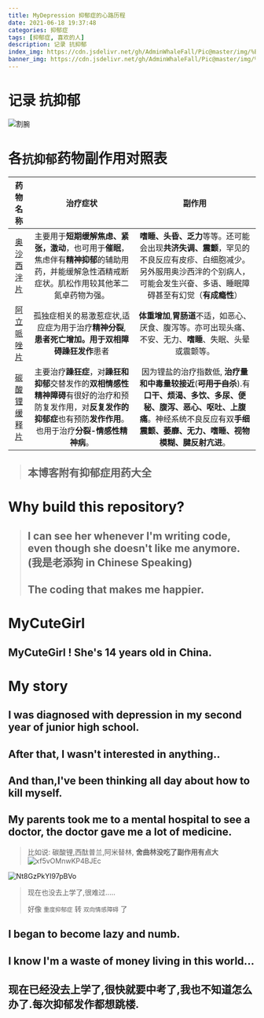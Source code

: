 ```yaml
---
title: MyDepression 抑郁症的心路历程
date: 2021-06-18 19:37:48
categories: 抑郁症
tags: [抑郁症, 喜欢的人]
description: 记录 抗抑郁
index_img: https://cdn.jsdelivr.net/gh/AdminWhaleFall/Pic@master/img/%E5%89%B2%E8%85%95(%E4%BA%8C%E6%AC%A1%E5%85%83).jpg
banner_img: https://cdn.jsdelivr.net/gh/AdminWhaleFall/Pic@master/img/%E5%89%B2%E8%85%95(%E4%BA%8C%E6%AC%A1%E5%85%83).jpg
---
```


# 记录 抗抑郁

<!--more-->

![割腕](https://cdn.jsdelivr.net/gh/AdminWhaleFall/Pic@master/img/%E5%89%B2%E8%85%95(%E4%BA%8C%E6%AC%A1%E5%85%83).jpg)

# 各`抗抑郁`药物副作用对照表

|                           药物名称                           |                           治疗症状                           |                            副作用                            |
| :----------------------------------------------------------: | :----------------------------------------------------------: | :----------------------------------------------------------: |
| [奥沙西泮片](http://drugs.dxy.cn/search/drug.htm?keyword=%E5%A5%A5%E6%B2%99%E8%A5%BF%E6%B3%AE%E7%89%87) | 主要用于**短期缓解焦虑、紧张，激动**，也可用于**催眠**，焦虑伴有**精神抑郁**的辅助用药，并能缓解急性酒精戒断症状。肌松作用较其他苯二氮卓药物为强。 | **嗜睡、头昏、乏力**等等。还可能会出现**共济失调、震颤**，罕见的不良反应有皮疹、白细胞减少。另外服用奥沙西泮的个别病人，可能会发生兴奋、多语、睡眠障碍甚至有幻觉（**有成瘾性**） |
| [阿立哌唑片](http://drugs.dxy.cn/drug/frSns29YmepepmWKIr0plsplskl7pDyg==) | 孤独症相关的易激惹症状,适应症为用于治疗**精神分裂**,**患者死亡增加。**用于**双相障碍躁狂发作**患者 | **体重增加**,**胃肠道**不适，如恶心、厌食、腹泻等。亦可出现头痛、不安、无力、**嗜睡**、失眠、头晕或震颤等。 |
| [碳酸锂缓释片](http://drugs.dxy.cn/drug/Z69ucgieKbr0Biq7ZRRw5g==) | 主要治疗**躁狂症**，对**躁狂和抑郁**交替发作的**双相情感性精神障碍**有很好的治疗和预防复发作用，对**反复发作的抑郁症**也有预防**发作作用**。也用于治疗**分裂-情感性精神病**。 | 因为锂盐的治疗指数低, **治疗量和中毒量较接近**(~~**可用于自杀**~~).有**口干、烦渴、多饮、多尿、便秘、腹泻、恶心、呕吐、上腹痛**。神经系统不良反应有双**手细震颤、萎靡、无力、嗜睡、视物模糊、腱反射亢进**。 |

> ## 本博客附有抑郁症用药大全



# Why build this repository?

> ## I can see her whenever I'm writing code, even though she doesn't like me anymore. (我是老添狗 in Chinese Speaking)
>
> ## The coding that makes me happier.

# MyCuteGirl

## MyCuteGirl ! She's 14 years old in China.

# My story

## I was diagnosed with depression in my second year of junior high school.

## After that, I wasn't interested in anything..

## And than,I've been thinking all day about how to kill myself.

## My parents took me to a mental hospital to see a doctor, the doctor gave me a lot of medicine.

> 比如说: 碳酸锂,西酞普兰,阿米替林, **舍曲林没吃了副作用有点大**
> ![xf5vOMnwKP4BJEc](https://cdn.jsdelivr.net/gh/AdminWhaleFall/Pic@master/img/%E8%8D%AF.jpg)

![Nt8GzPkYI97pBVo](https://cdn.jsdelivr.net/gh/AdminWhaleFall/Pic@master/img/%E5%8C%BB%E9%99%A2.jpg)

> 现在也没去上学了,很难过.....
>
> 好像 `重度抑郁症` 转 `双向情感障碍` 了

## I began to become lazy and numb.

## I know I'm a waste of money living in this world...

<!-- # But it wasn't until I met her.....
> ## She's cute, and I love to pinch her face, and she's happy to do it
## She made me feel a little happy.
## But it won't cure my depression either.
## She was disappointed in me. -->
## 现在已经没去上学了,很快就要中考了,我也不知道怎么办了.每次抑郁发作都想跳楼.
<!-- # This is her.
![1.jpg](https://cdn.jsdelivr.net/gh/AdminWhaleFall/Pic@master/img/1.jpg)
![2.jpg](https://cdn.jsdelivr.net/gh/AdminWhaleFall/Pic@master/img/2.jpg)
![3.jpg](https://cdn.jsdelivr.net/gh/AdminWhaleFall/Pic@master/img/3.jpg)
![4.jpg](https://cdn.jsdelivr.net/gh/AdminWhaleFall/Pic@master/img/4.jpg)
![5.jpg](https://cdn.jsdelivr.net/gh/AdminWhaleFall/Pic@master/img/5.jpg)
-->